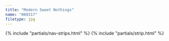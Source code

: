 ```yaml
---
title: "Modern Sweet Nothings"
name: "060317"
filetype: jpg
---
```


{% include "partials/nav-strips.html" %}
{% include "partials/strip.html" %}